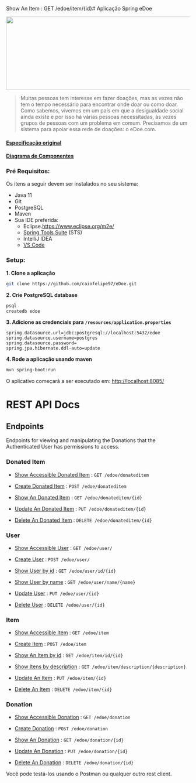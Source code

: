 Show An Item : GET /edoe/item/{id}# Aplicação Spring eDoe

<p align="center">
  <img src="https://lh6.googleusercontent.com/lT7mQse0ChZB0iMO0MMXZp_k-nTqtyfY9_FuNl7eELiVQcjRztnz5d1Iu_m39pKhGeXP8-37MfmRQlkszMDEDyjlgxSfa7_5nsbJEJjkmztA0St3wy4art8UIGekWKjQOINpxtgo" height="200" width="600"> 
</p>

>Muitas pessoas tem interesse em fazer doações, mas as vezes não tem o tempo necessário para encontrar onde doar ou como doar. Como sabemos, vivemos em um país em que a desigualdade social ainda existe e por isso há várias pessoas necessitadas, às vezes grupos de pessoas com um problema em comum. Precisamos de um sistema para apoiar essa rede de doações: o eDoe.com.

#### [Especificação original](https://docs.google.com/document/d/e/2PACX-1vST2TI5lDbtMlv8rhFYJkYnrfgqzyWDv6DDvvAajz3_KK4tAs_UnAbYdI6oeMQA6jEHo5HwUAatHmd8/pub)

#### [Diagrama de Componentes](docs/diagrama.png)
### Pré Requisitos:

Os itens a seguir devem ser instalados no seu sistema:
* Java 11
* Git
* PostgreSQL
* Maven
* Sua IDE preferida: 
  * Eclipse.https://www.eclipse.org/m2e/
  * [Spring Tools Suite](https://spring.io/tools) (STS)
  * IntelliJ IDEA
  * [VS Code](https://code.visualstudio.com)

### Setup:

**1. Clone a aplicação**

```bash
git clone https://github.com/caiofelipe97/eDoe.git
```

**2. Crie PostgreSQL database**
```bash
psql
createdb edoe
```
**3. Adicione as credenciais para `/resources/application.properties`**

```
spring.datasource.url=jdbc:postgresql://localhost:5432/edoe
spring.datasource.username=postgres
spring.datasource.password=
spring.jpa.hibernate.ddl-auto=update
```

**4. Rode a aplicação usando maven**

```bash
mvn spring-boot:run
```
O aplicativo começará a ser executado em: <http://localhost:8085/>

# REST API Docs

## Endpoints

Endpoints for viewing and manipulating the Donations that the Authenticated User
has permissions to access.

### Donated Item

* [Show Accessible Donated Item](docs/donateditem/get.md) : `GET /edoe/donateditem`

* [Create Donated Item](docs/donateditem/post.md) : `POST /edoe/donateditem`

* [Show An Donated Item](docs/donateditem/get.md) : `GET /edoe/donateditem/{id}`

* [Update An Donated Item](docs/donateditem/put.md) : `PUT /edoe/donateditem/{id}`    

* [Delete An Donated Item](docs/donateditem/delete.md) : `DELETE /edoe/donateditem/{id}`
    
### User

* [Show Accessible User](docs/user/get.md) : `GET /edoe/user/`

* [Create User](docs/user/post.md) : `POST /edoe/user/`

* [Show User by id](docs/user/get.md) : `GET /edoe/user/id/{id}`

* [Show User by name](docs/user/get.md) : `GET /edoe/user/name/{name}`

* [Update User](docs/user/put.md) : `PUT /edoe/user/{id}`    

* [Delete User](docs/user/delete.md) : `DELETE /edoe/user/{id}`
   
### Item

* [Show Accessible Item](docs/item/get.md) : `GET /edoe/item`

* [Create Item](docs/item/post.md) : `POST /edoe/item`

* [Show An Item by id](docs/item/get.md) : `GET /edoe/item/id/{id}`

* [Show Itens by description](docs/item/get.md) : `GET /edoe/item/description/{description}`

* [Update An Item](docs/item/put.md) : `PUT /edoe/item/{id}`    

* [Delete An Item](docs/item/delete.md) : `DELETE /edoe/item/{id}`

### Donation

* [Show Accessible Donation](docs/donation/get.md) : `GET /edoe/donation`

* [Create Donation](docs/donation/post.md) : `POST /edoe/donation`

* [Show An Donation](docs/donation/get.md) : `GET /edoe/donation/{id}`

* [Update An Donation](docs/donation/put.md) : `PUT /edoe/donation/{id}`    

* [Delete An Donation](docs/donation/delete.md) : `DELETE /edoe/donation/{id}`


Você pode testá-los usando o Postman ou qualquer outro rest client.
